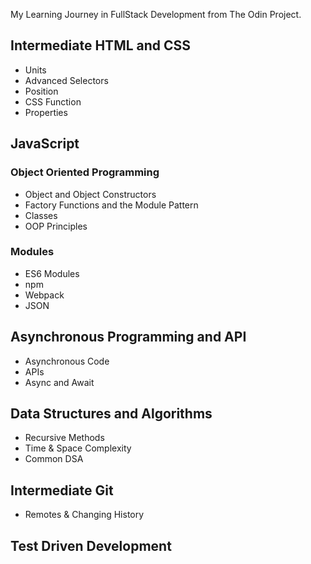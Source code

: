 My Learning Journey in FullStack Development from The Odin Project.

## Intermediate HTML and CSS
- Units
- Advanced Selectors
- Position
- CSS Function
- Properties

## JavaScript
### Object Oriented Programming
- Object and Object Constructors
- Factory Functions and the Module Pattern
- Classes
- OOP Principles
### Modules
- ES6 Modules
- npm
- Webpack
- JSON

## Asynchronous Programming and API
- Asynchronous Code
- APIs
- Async and Await

## Data Structures and Algorithms
- Recursive Methods
- Time & Space Complexity
- Common DSA

## Intermediate Git
- Remotes & Changing History

## Test Driven Development


